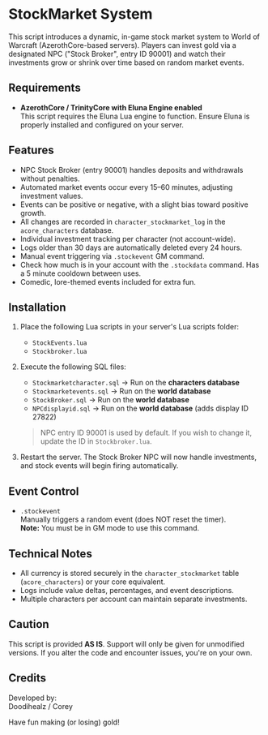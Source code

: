 StockMarket System
==================================

This script introduces a dynamic, in-game stock market system to World of Warcraft (AzerothCore-based servers). Players can invest gold via a designated NPC ("Stock Broker", entry ID 90001) and watch their investments grow or shrink over time based on random market events.

Requirements
------------

- **AzerothCore / TrinityCore with Eluna Engine enabled**  
  This script requires the Eluna Lua engine to function. Ensure Eluna is properly installed and configured on your server.

Features
--------

- NPC Stock Broker (entry 90001) handles deposits and withdrawals without penalties.
- Automated market events occur every 15–60 minutes, adjusting investment values.
- Events can be positive or negative, with a slight bias toward positive growth.
- All changes are recorded in `character_stockmarket_log` in the `acore_characters` database.
- Individual investment tracking per character (not account-wide).
- Logs older than 30 days are automatically deleted every 24 hours.
- Manual event triggering via `.stockevent` GM command.
- Check how much is in your account with the `.stockdata` command. Has a 5 minute cooldown between uses.
- Comedic, lore-themed events included for extra fun.

Installation
------------

1. Place the following Lua scripts in your server's Lua scripts folder:
   - `StockEvents.lua`
   - `Stockbroker.lua`

2. Execute the following SQL files:
   - `Stockmarketcharacter.sql` → Run on the **characters database**
   - `Stockmarketevents.sql` → Run on the **world database**
   - `StockBroker.sql` → Run on the **world database**
   - `NPCdisplayid.sql` → Run on the **world database** (adds display ID 27822)

   > NPC entry ID 90001 is used by default. If you wish to change it, update the ID in `Stockbroker.lua`.

3. Restart the server. The Stock Broker NPC will now handle investments, and stock events will begin firing automatically.

Event Control
-------------

- `.stockevent`  
  Manually triggers a random event (does NOT reset the timer).  
  **Note:** You must be in GM mode to use this command.

Technical Notes
---------------

- All currency is stored securely in the `character_stockmarket` table (`acore_characters`) or your core equivalent.
- Logs include value deltas, percentages, and event descriptions.
- Multiple characters per account can maintain separate investments.

Caution
-------

This script is provided **AS IS**. Support will only be given for unmodified versions. If you alter the code and encounter issues, you're on your own.

Credits
-------

Developed by:  
Doodihealz / Corey

Have fun making (or losing) gold!

